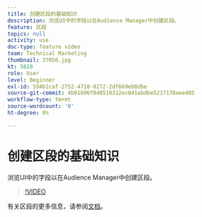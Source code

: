 ```yaml
---
title: 创建区段的基础知识
description: 浏览UI中的字段以在Audience Manager中创建区段。
feature: 区段
topics: null
activity: use
doc-type: feature video
team: Technical Marketing
thumbnail: 37056.jpg
kt: 5820
role: User
level: Beginner
exl-id: 594b1caf-2752-4710-8272-2df669eb8dbe
source-git-commit: 4b91696f840518312ec041abdbe5217178aee405
workflow-type: tm+mt
source-wordcount: '0'
ht-degree: 0%

---
```


# 创建区段的基础知识

浏览UI中的字段以在Audience Manager中创建区段。

>[!VIDEO](https://video.tv.adobe.com/v/37056/?quality=12&learn=on)

有关区段的更多信息，请参阅[文档](https://docs.adobe.com/content/help/en/audience-manager/user-guide/features/segments/segments-purpose.html)。
